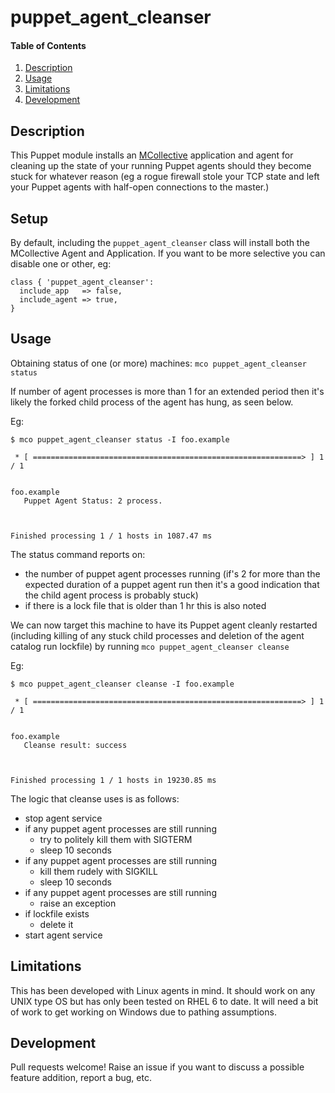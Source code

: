 # puppet_agent_cleanser

#### Table of Contents

1. [Description](#description)
1. [Usage](#usage)
1. [Limitations](#limitations)
1. [Development](#development)

## Description

This Puppet module installs an [MCollective](https://docs.puppet.com/mcollective/) application and agent for cleaning up the state of your running Puppet agents should they become stuck for whatever reason (eg a rogue firewall stole your TCP state and left your Puppet agents with half-open connections to the master.)

## Setup

By default, including the `puppet_agent_cleanser` class will install both the MCollective Agent and Application. If you want to be more selective you can disable one or other, eg:

```puppet
class { 'puppet_agent_cleanser':
  include_app   => false,
  include_agent => true,
}
```

## Usage

Obtaining status of one (or more) machines: `mco puppet_agent_cleanser status`

If number of agent processes is more than 1 for an extended period then it's likely the forked child process of the agent has hung, as seen below.

Eg:

```
$ mco puppet_agent_cleanser status -I foo.example

 * [ ============================================================> ] 1 / 1


foo.example
   Puppet Agent Status: 2 process.



Finished processing 1 / 1 hosts in 1087.47 ms
```

The status command reports on:

  - the number of puppet agent processes running (if's 2 for more than the expected duration of a puppet agent run then it's a good indication that the child agent process is probably stuck)
  - if there is a lock file that is older than 1 hr this is also noted

We can now target this machine to have its Puppet agent cleanly restarted (including killing of any stuck child processes and deletion of the agent catalog run lockfile) by running `mco puppet_agent_cleanser cleanse`

Eg:

```
$ mco puppet_agent_cleanser cleanse -I foo.example

 * [ ============================================================> ] 1 / 1


foo.example
   Cleanse result: success



Finished processing 1 / 1 hosts in 19230.85 ms
```

The logic that cleanse uses is as follows:

  - stop agent service
  - if any puppet agent processes are still running
    - try to politely kill them with SIGTERM
    - sleep 10 seconds
  - if any puppet agent processes are still running
    - kill them rudely with SIGKILL
    - sleep 10 seconds
  - if any puppet agent processes are still running
    - raise an exception
  - if lockfile exists
    - delete it
  - start agent service

## Limitations

This has been developed with Linux agents in mind. It should work on any UNIX type OS but has only been tested on RHEL 6 to date. It will need a bit of work to get working on Windows due to pathing assumptions.

## Development

Pull requests welcome! Raise an issue if you want to discuss a possible feature addition, report a bug, etc.

